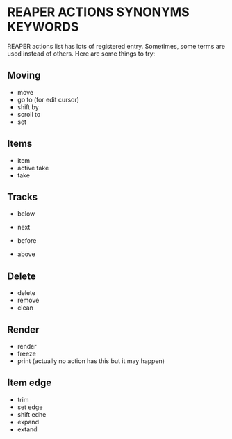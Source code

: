 # REAPER ACTIONS SYNONYMS KEYWORDS

REAPER actions list has lots of registered entry. Sometimes, some terms are used instead of others. Here are some things to try:

## Moving

* move
* go to (for edit cursor)
* shift by
* scroll to
* set

## Items

* item
* active take
* take

## Tracks

* below
* next

* before
* above

## Delete

* delete
* remove
* clean

## Render

* render
* freeze
* print (actually no action has this but it may happen)

## Item edge

* trim
* set edge
* shift edhe
* expand
* extand
